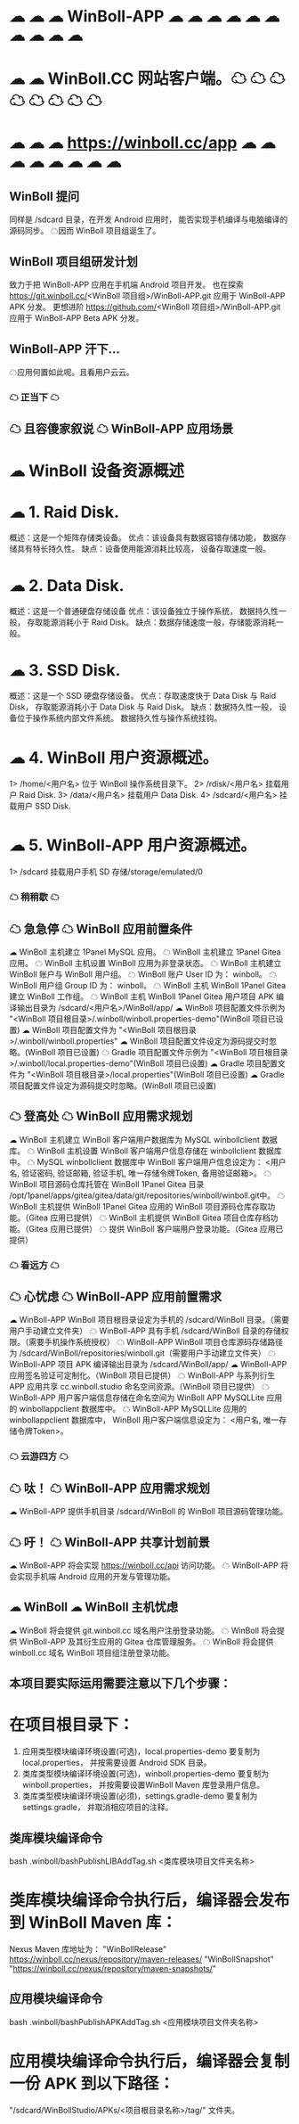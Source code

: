# ☁ ☁ ☁ WinBoll-APP ☁ ☁ ☁ ☁ ☁ ☁   ☁ ☁   ☁  ☁
# ☁    ☁ WinBoll.CC 网站客户端。☁ ☁   ☁ ☁ ☁ ☁  ☁ ☁
# ☁ ☁ ☁ https://winboll.cc/app ☁ ☁ ☁ ☁  ☁ ☁ ☁ ☁

## WinBoll 提问
同样是 /sdcard 目录，在开发 Android 应用时，
能否实现手机编译与电脑编译的源码同步。
☁因而 WinBoll 项目组诞生了。

## WinBoll 项目组研发计划
致力于把 WinBoll-APP 应用在手机端 Android 项目开发。
也在探索 https://git.winboll.cc/<WinBoll 项目组>/WinBoll-APP.git 应用于 WinBoll-APP APK 分发。
更想进阶 https://github.com/<WinBoll 项目组>/WinBoll-APP.git 应用于 WinBoll-APP Beta APK 分发。

## WinBoll-APP 汗下...
☁应用何置如此呢。且看用户云云。

### ☁ 正当下 ☁ ###
## ☁ 且容傻家叙说 ☁ WinBoll-APP 应用场景
# ☁ WinBoll 设备资源概述
# ☁ 1. Raid Disk.
概述：这是一个矩阵存储类设备。
优点：该设备具有数据容错存储功能，
     数据存储具有特长持久性。
缺点：设备使用能源消耗比较高，
     设备存取速度一般。
     
# ☁ 2. Data Disk.
概述：这是一个普通硬盘存储设备
优点：该设备独立于操作系统，
     数据持久性一般，
     存取能源消耗小于 Raid Disk。
缺点：数据存储速度一般，存储能源消耗一般。

# ☁ 3. SSD Disk.
概述：这是一个 SSD 硬盘存储设备。
优点：存取速度快于 Data Disk 与 Raid Disk，
     存取能源消耗小于 Data Disk 与 Raid Disk。
缺点：数据持久性一般，
     设备位于操作系统内部文件系统。
     数据持久性与操作系统挂钩。
     
# ☁ 4. WinBoll 用户资源概述。
1> /home/<用户名> 位于 WinBoll 操作系统目录下。
2> /rdisk/<用户名> 挂载用户 Raid Disk.
3> /data/<用户名> 挂载用户 Data Disk.
4> /sdcard/<用户名> 挂载用户 SSD Disk.

# ☁ 5. WinBoll-APP 用户资源概述。
1> /sdcard 挂载用户手机 SD 存储/storage/emulated/0

### ☁ 稍稍歇 ☁ ###
## ☁ 急急停 ☁ WinBoll 应用前置条件
☁ WinBoll 主机建立 1Panel MySQL 应用。
☁ WinBoll 主机建立 1Panel Gitea 应用。
☁ WinBoll 主机设置 WinBoll 应用为非登录状态。
☁ WinBoll 主机建立 WinBoll 账户与 WinBoll 用户组。
☁ WinBoll 账户 User ID 为： winboll。
☁ WinBoll 用户组 Group ID 为： winboll。
☁ WinBoll 主机 WinBoll 1Panel Gitea 建立 WinBoll 工作组。
☁ WinBoll 主机 WinBoll 1Panel Gitea 用户项目 APK 编译输出目录为 /sdcard/<用户名>/WinBoll/app/
☁ WinBoll 项目配置文件示例为 "<WinBoll 项目根目录>/.winboll/winboll.properties-demo"(WinBoll 项目已设置)
☁ WinBoll 项目配置文件为 "<WinBoll 项目根目录>/.winboll/winboll.properties"
☁ WinBoll 项目配置文件设定为源码提交时忽略。(WinBoll 项目已设置)
☁ Gradle 项目配置文件示例为 "<WinBoll 项目根目录>/.winboll/local.properties-demo"(WinBoll 项目已设置)
☁ Gradle 项目配置文件为 "<WinBoll 项目根目录>/local.properties"(WinBoll 项目已设置)
☁ Gradle 项目配置文件设定为源码提交时忽略。(WinBoll 项目已设置)

## ☁ 登高处 ☁ WinBoll 应用需求规划
☁ WinBoll 主机建立 WinBoll 客户端用户数据库为 MySQL winbollclient 数据库。
☁ WinBoll 主机设置 WinBoll 客户端用户信息存储在 winbollclient 数据库中。
☁ MySQL winbollclient 数据库中
   WinBoll 客户端用户信息设定为：
   <用户名, 验证密码, 验证邮箱, 验证手机, 唯一存储令牌Token, 备用验证邮箱>。
☁ WinBoll 项目源码仓库托管在 WinBoll 1Panel Gitea 目录 /opt/1panel/apps/gitea/gitea/data/git/repositories/winboll/winboll.git中。
☁ WinBoll 主机提供 WinBoll 1Panel Gitea 应用的 WinBoll 项目源码仓库存取功能。（Gitea 应用已提供）
☁ WinBoll 主机提供 WinBoll Gitea 项目仓库存档功能。（Gitea 应用已提供）
☁ 提供 WinBoll 客户端用户登录功能。（Gitea 应用已提供）

### ☁ 看远方 ☁ ###
## ☁ 心忧虑 ☁ WinBoll-APP 应用前置需求
☁ WinBoll-APP WinBoll 项目根目录设定为手机的 /sdcard/WinBoll 目录。（需要用户手动建立文件夹）
☁ WinBoll-APP 具有手机 /sdcard/WinBoll 目录的存储权限。（需要手机操作系统授权）
☁ WinBoll-APP WinBoll 项目仓库源码存储路径为 /sdcard/WinBoll/repositories/winboll.git（需要用户手动建立文件夹）
☁ WinBoll-APP 项目 APK 编译输出目录为 /sdcard/WinBoll/app/
☁ WinBoll-APP 应用签名验证可定制化。（WinBoll 项目已提供）
☁ WinBoll-APP 与系列衍生 APP 应用共享 cc.winboll.studio 命名空间资源。（WinBoll 项目已提供）
☁ WinBoll-APP 用户客户端信息存储在命名空间为 WinBoll APP MySQLLite 应用的 winbollappclient 数据库中。
☁ WinBoll-APP MySQLLite 应用的 winbollappclient 数据库中， 
   WinBoll 用户客户端信息设定为：
   <用户名, 唯一存储令牌Token>。

### ☁ 云游四方 ☁ ###
## ☁ 呔！ ☁ WinBoll-APP 应用需求规划
☁ WinBoll-APP 提供手机目录 /sdcard/WinBoll 的 WinBoll 项目源码管理功能。 

## ☁ 吁！ ☁ WinBoll-APP 共享计划前景
☁ WinBoll-APP 将会实现 https://winboll.cc/api 访问功能。
☁ WinBoll-APP 将会实现手机端 Android 应用的开发与管理功能。

## ☁ WinBoll ☁ WinBoll 主机忧虑
☁ WinBoll 将会提供 git.winboll.cc 域名用户注册登录功能。
☁ WinBoll 将会提供 WinBoll-APP 及其衍生应用的 Gitea 仓库管理服务。
☁ WinBoll 将会提供 winboll.cc 域名 WinBoll 项目组注册登录功能。

## 本项目要实际运用需要注意以下几个步骤：
# 在项目根目录下：
1. 应用类型模块编译环境设置(可选)，local.properties-demo 要复制为 local.properties，
并按需要设置 Android SDK 目录。
2. 类库类型模块编译环境设置(可选)，winboll.properties-demo 要复制为 winboll.properties，
并按需要设置WinBoll Maven 库登录用户信息。
3. 类库类型模块编译环境设置(必须)，settings.gradle-demo 要复制为 settings.gradle，
并取消相应项目的注释。

## 类库模块编译命令
bash .winboll/bashPublishLIBAddTag.sh <类库模块项目文件夹名称>
# 类库模块编译命令执行后，编译器会发布到 WinBoll Maven 库：
Nexus Maven 库地址为：
"WinBollRelease"
https://winboll.cc/nexus/repository/maven-releases/
"WinBollSnapshot"
"https://winboll.cc/nexus/repository/maven-snapshots/"
             
## 应用模块编译命令
bash .winboll/bashPublishAPKAddTag.sh <应用模块项目文件夹名称>
# 应用模块编译命令执行后，编译器会复制一份 APK 到以下路径：
"/sdcard/WinBollStudio/APKs/<项目根目录名称>/tag/" 文件夹。
